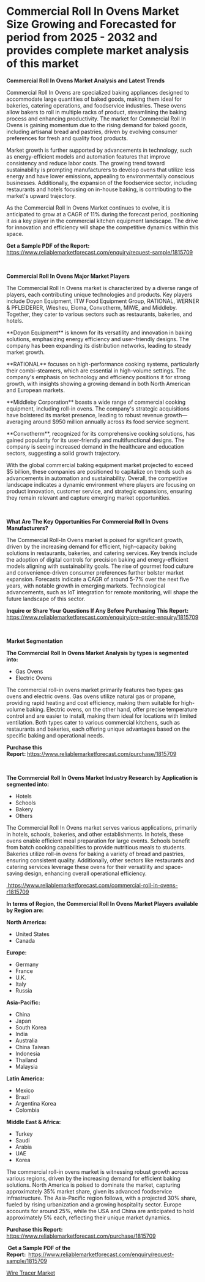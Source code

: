 <p><h1>Commercial Roll In Ovens Market Size Growing and Forecasted for period from 2025 - 2032 and provides complete market analysis of this market</h1></p><p><strong>Commercial Roll In Ovens Market Analysis and Latest Trends</strong></p>
<p><p>Commercial Roll In Ovens are specialized baking appliances designed to accommodate large quantities of baked goods, making them ideal for bakeries, catering operations, and foodservice industries. These ovens allow bakers to roll in multiple racks of product, streamlining the baking process and enhancing productivity. The market for Commercial Roll In Ovens is gaining momentum due to the rising demand for baked goods, including artisanal bread and pastries, driven by evolving consumer preferences for fresh and quality food products.</p><p>Market growth is further supported by advancements in technology, such as energy-efficient models and automation features that improve consistency and reduce labor costs. The growing trend toward sustainability is prompting manufacturers to develop ovens that utilize less energy and have lower emissions, appealing to environmentally conscious businesses. Additionally, the expansion of the foodservice sector, including restaurants and hotels focusing on in-house baking, is contributing to the market's upward trajectory. </p><p>As the Commercial Roll In Ovens Market continues to evolve, it is anticipated to grow at a CAGR of 11% during the forecast period, positioning it as a key player in the commercial kitchen equipment landscape. The drive for innovation and efficiency will shape the competitive dynamics within this space.</p></p>
<p><strong>Get a Sample PDF of the Report:&nbsp;</strong> <a href="https://www.reliablemarketforecast.com/enquiry/request-sample/1815709?utm_campaign=1875&utm_medium=2&utm_source=Github&utm_content=ia&utm_term=19022025&utm_id=commercial-roll-in-ovens">https://www.reliablemarketforecast.com/enquiry/request-sample/1815709</a></p>
<p>&nbsp;</p>
<p><strong>Commercial Roll In Ovens Major Market Players</strong></p>
<p><p>The Commercial Roll In Ovens market is characterized by a diverse range of players, each contributing unique technologies and products. Key players include Doyon Equipment, ITW Food Equipment Group, RATIONAL, WERNER & PFLEIDERER, Wiesheu, Eloma, Convotherm, MIWE, and Middleby. Together, they cater to various sectors such as restaurants, bakeries, and hotels.</p><p>**Doyon Equipment** is known for its versatility and innovation in baking solutions, emphasizing energy efficiency and user-friendly designs. The company has been expanding its distribution networks, leading to steady market growth.</p><p>**RATIONAL** focuses on high-performance cooking systems, particularly their combi-steamers, which are essential in high-volume settings. The company's emphasis on technology and efficiency positions it for strong growth, with insights showing a growing demand in both North American and European markets.</p><p>**Middleby Corporation** boasts a wide range of commercial cooking equipment, including roll-in ovens. The company's strategic acquisitions have bolstered its market presence, leading to robust revenue growth—averaging around $950 million annually across its food service segment.</p><p>**Convotherm**, recognized for its comprehensive cooking solutions, has gained popularity for its user-friendly and multifunctional designs. The company is seeing increased demand in the healthcare and education sectors, suggesting a solid growth trajectory.</p><p>With the global commercial baking equipment market projected to exceed $5 billion, these companies are positioned to capitalize on trends such as advancements in automation and sustainability. Overall, the competitive landscape indicates a dynamic environment where players are focusing on product innovation, customer service, and strategic expansions, ensuring they remain relevant and capture emerging market opportunities.</p></p>
<p>&nbsp;</p>
<p><strong>What Are The Key Opportunities For Commercial Roll In Ovens Manufacturers?</strong></p>
<p><p>The Commercial Roll-In Ovens market is poised for significant growth, driven by the increasing demand for efficient, high-capacity baking solutions in restaurants, bakeries, and catering services. Key trends include the adoption of digital controls for precision baking and energy-efficient models aligning with sustainability goals. The rise of gourmet food culture and convenience-driven consumer preferences further bolster market expansion. Forecasts indicate a CAGR of around 5-7% over the next five years, with notable growth in emerging markets. Technological advancements, such as IoT integration for remote monitoring, will shape the future landscape of this sector.</p></p>
<p><strong>Inquire or Share Your Questions If Any Before Purchasing This Report:</strong> <a href="https://www.reliablemarketforecast.com/enquiry/pre-order-enquiry/1815709?utm_campaign=1875&utm_medium=2&utm_source=Github&utm_content=ia&utm_term=19022025&utm_id=commercial-roll-in-ovens">https://www.reliablemarketforecast.com/enquiry/pre-order-enquiry/1815709</a></p>
<p>&nbsp;</p>
<p><strong>Market Segmentation</strong></p>
<p><strong>The Commercial Roll In Ovens Market Analysis by types is segmented into:</strong></p>
<p><ul><li>Gas Ovens</li><li>Electric Ovens</li></ul></p>
<p><p>The commercial roll-in ovens market primarily features two types: gas ovens and electric ovens. Gas ovens utilize natural gas or propane, providing rapid heating and cost efficiency, making them suitable for high-volume baking. Electric ovens, on the other hand, offer precise temperature control and are easier to install, making them ideal for locations with limited ventilation. Both types cater to various commercial kitchens, such as restaurants and bakeries, each offering unique advantages based on the specific baking and operational needs.</p></p>
<p><strong>Purchase this Report:&nbsp;</strong><a href="https://www.reliablemarketforecast.com/purchase/1815709?utm_campaign=1875&utm_medium=2&utm_source=Github&utm_content=ia&utm_term=19022025&utm_id=commercial-roll-in-ovens">https://www.reliablemarketforecast.com/purchase/1815709</a></p>
<p>&nbsp;</p>
<p><strong>The Commercial Roll In Ovens Market Industry Research by Application is segmented into:</strong></p>
<p><ul><li>Hotels</li><li>Schools</li><li>Bakery</li><li>Others</li></ul></p>
<p><p>The Commercial Roll In Ovens market serves various applications, primarily in hotels, schools, bakeries, and other establishments. In hotels, these ovens enable efficient meal preparation for large events. Schools benefit from batch cooking capabilities to provide nutritious meals to students. Bakeries utilize roll-in ovens for baking a variety of bread and pastries, ensuring consistent quality. Additionally, other sectors like restaurants and catering services leverage these ovens for their versatility and space-saving design, enhancing overall operational efficiency.</p></p>
<p><a href="https://www.reliablemarketforecast.com/commercial-roll-in-ovens-r1815709?utm_campaign=1875&utm_medium=2&utm_source=Github&utm_content=ia&utm_term=19022025&utm_id=commercial-roll-in-ovens">&nbsp;https://www.reliablemarketforecast.com/commercial-roll-in-ovens-r1815709</a></p>
<p><strong>In terms of Region, the Commercial Roll In Ovens Market Players available by Region are:</strong></p>
<p>
    <p> <strong> North America: </strong>
        <ul>
            <li>United States</li>
            <li>Canada</li>
        </ul>
        </p> 
    <p> <strong> Europe: </strong>
        <ul>
            <li>Germany</li>
            <li>France</li>
            <li>U.K.</li>
            <li>Italy</li>
            <li>Russia</li>
        </ul>
        </p> 
    <p> <strong> Asia-Pacific: </strong>
        <ul>
            <li>China</li>
            <li>Japan</li>
            <li>South Korea</li>
            <li>India</li>
            <li>Australia</li>
            <li>China Taiwan</li>
            <li>Indonesia</li>
            <li>Thailand</li>
            <li>Malaysia</li>
        </ul>
        </p> 
    <p> <strong> Latin America: </strong>
        <ul>
            <li>Mexico</li>
            <li>Brazil</li>
            <li>Argentina Korea</li>
            <li>Colombia</li>
        </ul>
        </p> 
    <p> <strong> Middle East & Africa: </strong>
        <ul>
            <li>Turkey</li>
            <li>Saudi</li>
            <li>Arabia</li>
            <li>UAE</li>
            <li>Korea</li>
        </ul>
    </p>
    </p>
<p><p>The commercial roll-in ovens market is witnessing robust growth across various regions, driven by the increasing demand for efficient baking solutions. North America is poised to dominate the market, capturing approximately 35% market share, given its advanced foodservice infrastructure. The Asia-Pacific region follows, with a projected 30% share, fueled by rising urbanization and a growing hospitality sector. Europe accounts for around 25%, while the USA and China are anticipated to hold approximately 5% each, reflecting their unique market dynamics.</p></p>
<p><strong>Purchase this Report: </strong><a href="https://www.reliablemarketforecast.com/purchase/1815709?utm_campaign=1875&utm_medium=2&utm_source=Github&utm_content=ia&utm_term=19022025&utm_id=commercial-roll-in-ovens">https://www.reliablemarketforecast.com/purchase/1815709</a></p>
<p>&nbsp;<strong>Get a Sample PDF of the Report:&nbsp;&nbsp;</strong><a href="https://www.reliablemarketforecast.com/enquiry/request-sample/1815709?utm_campaign=1875&utm_medium=2&utm_source=Github&utm_content=ia&utm_term=19022025&utm_id=commercial-roll-in-ovens">https://www.reliablemarketforecast.com/enquiry/request-sample/1815709</a></p>
<p><strong></strong></p>
<p><p><a href="https://github.com/Chiragrp22/Market-Research-Report-List-7/blob/main/wire-tracer-market.md?utm_campaign=1875&utm_medium=2&utm_source=Github&utm_content=ia&utm_term=19022025&utm_id=commercial-roll-in-ovens">Wire Tracer Market</a></p></p>